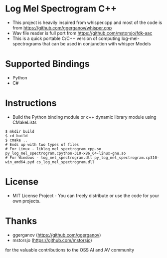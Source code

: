 # Log Mel Spectrogram C++

- This project is heavily inspired from whisper.cpp and most of the code is from https://github.com/ggerganov/whisper.cpp
- Wav file reader is full port from https://github.com/mstorsjo/fdk-aac
- This is a quick portable C/C++ version of computing log-mel-spectrograms that can be used in conjunction with whisper Models

# Supported Bindings
- Python
- C#

# Instructions

- Build the Python binding module or c++ dynamic library module using CMakeLists
```shell
$ mkdir build
$ cd build
$ cmake ..
# Ends up with two types of files
# For Linux - liblog_mel_spectrogram_cpp.so  py_log_mel_spectrogram.cpython-310-x86_64-linux-gnu.so
# For Windows - log_mel_spectrogram.dll py_log_mel_spectrogram.cp310-win_amd64.pyd cs_log_mel_spectrogram.dll
```

# License

- MIT License Project - You can freely distribute or use the code for your own projects.

# Thanks

- ggerganov (https://github.com/ggerganov)
- mstorsjo (https://github.com/mstorsjo)

for the valuable contributions to the OSS AI and AV community 